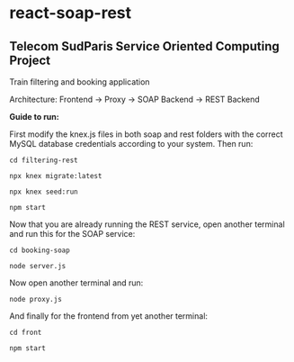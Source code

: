 # react-soap-rest

## Telecom SudParis Service Oriented Computing Project

Train filtering and booking application

Architecture:
Frontend -> Proxy -> SOAP Backend ->  REST Backend

**Guide to run:**

First modify the knex.js files in both soap and rest folders with the correct MySQL database credentials according to your system.
Then run:

`cd filtering-rest`

`npx knex migrate:latest`

`npx knex seed:run `

`npm start `

Now that you are already running the REST service, open another terminal and run this for the SOAP service:

`cd booking-soap`

`node server.js`

Now open another terminal and run:

`node proxy.js`

And finally for the frontend from yet another terminal:

`cd front`

`npm start`
